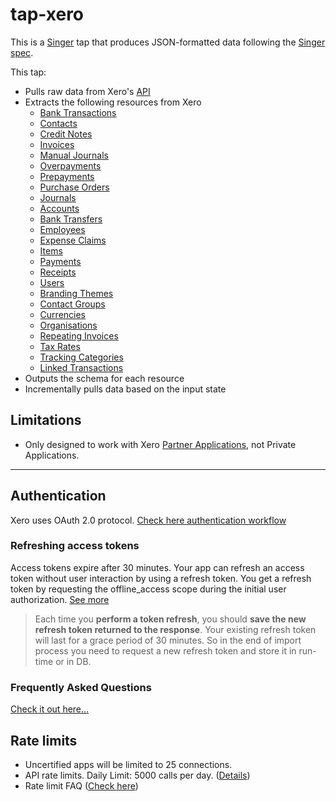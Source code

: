 # tap-xero

This is a [Singer](https://singer.io) tap that produces JSON-formatted data following
the [Singer spec](https://github.com/singer-io/getting-started/blob/master/SPEC.md).

This tap:

- Pulls raw data from Xero's [API](https://developer.xero.com/documentation/)
- Extracts the following resources from Xero
    - [Bank Transactions](https://developer.xero.com/documentation/api/banktransactions)
    - [Contacts](https://developer.xero.com/documentation/api/contacts)
    - [Credit Notes](https://developer.xero.com/documentation/api/credit-notes)
    - [Invoices](https://developer.xero.com/documentation/api/invoices)
    - [Manual Journals](https://developer.xero.com/documentation/api/manual-journals)
    - [Overpayments](https://developer.xero.com/documentation/api/overpayments)
    - [Prepayments](https://developer.xero.com/documentation/api/prepayments)
    - [Purchase Orders](https://developer.xero.com/documentation/api/purchase-orders)
    - [Journals](https://developer.xero.com/documentation/api/journals)
    - [Accounts](https://developer.xero.com/documentation/api/accounts)
    - [Bank Transfers](https://developer.xero.com/documentation/api/bank-transfers)
    - [Employees](https://developer.xero.com/documentation/api/employees)
    - [Expense Claims](https://developer.xero.com/documentation/api/expense-claims)
    - [Items](https://developer.xero.com/documentation/api/items)
    - [Payments](https://developer.xero.com/documentation/api/payments)
    - [Receipts](https://developer.xero.com/documentation/api/receipts)
    - [Users](https://developer.xero.com/documentation/api/users)
    - [Branding Themes](https://developer.xero.com/documentation/api/branding-themes)
    - [Contact Groups](https://developer.xero.com/documentation/api/contactgroups)
    - [Currencies](https://developer.xero.com/documentation/api/currencies)
    - [Organisations](https://developer.xero.com/documentation/api/organisation)
    - [Repeating Invoices](https://developer.xero.com/documentation/api/repeating-invoices)
    - [Tax Rates](https://developer.xero.com/documentation/api/tax-rates)
    - [Tracking Categories](https://developer.xero.com/documentation/api/tracking-categories)
    - [Linked Transactions](https://developer.xero.com/documentation/api/linked-transactions)
- Outputs the schema for each resource
- Incrementally pulls data based on the input state

## Limitations

- Only designed to work with
  Xero [Partner Applications](https://developer.xero.com/documentation/auth-and-limits/partner-applications), not
  Private Applications.

---

## Authentication

Xero uses OAuth 2.0
protocol. [Check here authentication workflow](https://developer.xero.com/documentation/guides/oauth2/auth-flow#1-send-a-user-to-authorize-your-app)

### Refreshing access tokens

Access tokens expire after 30 minutes. Your app can refresh an access token without user interaction by using a refresh
token. You get a refresh token by requesting the offline_access scope during the initial user
authorization. [See more](https://developer.xero.com/documentation/guides/oauth2/auth-flow#refreshing-access-tokens)

> Each time you **perform a token refresh**, you should **save the new refresh token returned to the response**.
> Your existing refresh token will last for a grace period of 30 minutes. So in the end of import process you need to request a new refresh token and store it in run-time or in DB.

### Frequently Asked Questions

[Check it out here...](https://developer.xero.a/faq/oauth2/)

## Rate limits

- Uncertified apps will be limited to 25 connections.
- API rate limits. Daily Limit: 5000 calls per
  day. ([Details](https://developer.xero.com/documentation/guides/oauth2/limits#api-rate-limits))
- Rate limit FAQ ([Check here](https://developer.xero.com/documentation/guides/oauth2/limits#rate-limit-faq))